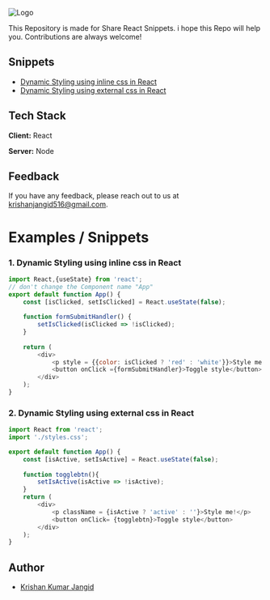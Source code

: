 
![Logo](https://d258lu9myqkejp.cloudfront.net/projects/5302/knowledge_base/original/code-snippets-pro-logo1280w-invert.png)



This Repository is made for Share React Snippets. i hope this Repo will help you. Contributions are always welcome!



## Snippets

- [Dynamic Styling using inline css in React](#1-dynamic-styling-using-inline-css-in-react)
- [Dynamic Styling using external css in React](#2-dynamic-styling-using-external-css-in-react)

## Tech Stack

**Client:** React

**Server:** Node


## Feedback

If you have any feedback, please reach out to us at krishanjangid516@gmail.com.


# Examples / Snippets

### 1. Dynamic Styling using inline css in React
```javascript
import React,{useState} from 'react';
// don't change the Component name "App"
export default function App() {
    const [isClicked, setIsClicked] = React.useState(false);
    
    function formSubmitHandler() {
        setIsClicked(isClicked => !isClicked);
    }
        
    return (
        <div>
            <p style = {{color: isClicked ? 'red' : 'white'}}>Style me!</p>
            <button onClick ={formSubmitHandler}>Toggle style</button>
        </div>
    );
}
```
### 2. Dynamic Styling using external css in React

```javascript
import React from 'react';
import './styles.css';

export default function App() {
    const [isActive, setIsActive] = React.useState(false);
    
    function togglebtn(){
        setIsActive(isActive => !isActive);
    }
    return (
        <div>
            <p className = {isActive ? 'active' : ''}>Style me!</p>
            <button onClick= {togglebtn}>Toggle style</button>
        </div>
    );
}
```

## Author

- [Krishan Kumar Jangid](https://www.github.com/krishanjangid)

